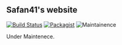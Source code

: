 ## Safan41's website
[![Build Status](https://travis-ci.org/safan41/safan41.github.io.svg?branch=master)](https://travis-ci.org/safan41/safan41.github.io/jobs/310309818)         [![Packagist](https://img.shields.io/packagist/l/doctrine/orm.svg)](https://opensource.org/licenses/MIT)        ![Maintainence](https://img.shields.io/badge/maintained-always-brightgreen.svg)





Under Maintenece.

